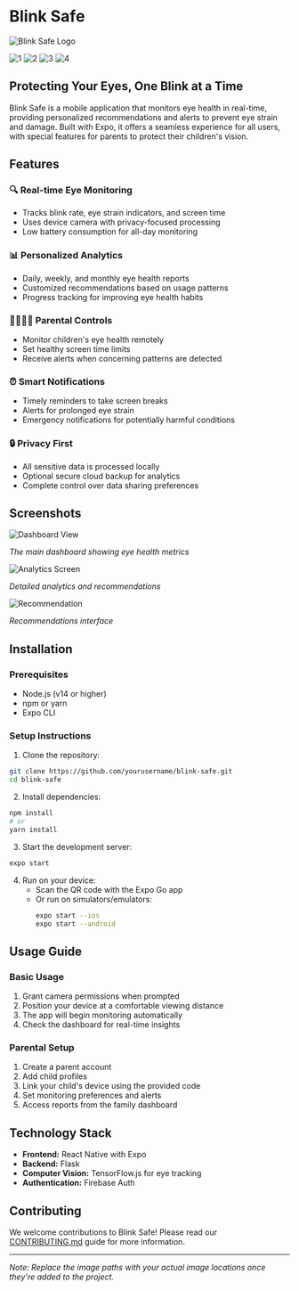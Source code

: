 # Blink Safe

![Blink Safe Logo][logo]

![1][a1]
![2][a2]
![3][a3]
![4][a4]

## Protecting Your Eyes, One Blink at a Time

Blink Safe is a mobile application that monitors eye health in real-time, providing personalized recommendations and alerts to prevent eye strain and damage. Built with Expo, it offers a seamless experience for all users, with special features for parents to protect their children's vision.

## Features

### 🔍 Real-time Eye Monitoring
- Tracks blink rate, eye strain indicators, and screen time
- Uses device camera with privacy-focused processing
- Low battery consumption for all-day monitoring

### 📊 Personalized Analytics
- Daily, weekly, and monthly eye health reports
- Customized recommendations based on usage patterns
- Progress tracking for improving eye health habits

### 👨‍👩‍👧‍👦 Parental Controls
- Monitor children's eye health remotely
- Set healthy screen time limits
- Receive alerts when concerning patterns are detected

### ⏰ Smart Notifications
- Timely reminders to take screen breaks
- Alerts for prolonged eye strain
- Emergency notifications for potentially harmful conditions

### 🔒 Privacy First
- All sensitive data is processed locally
- Optional secure cloud backup for analytics
- Complete control over data sharing preferences

## Screenshots

![Dashboard View][dashboard]

*The main dashboard showing eye health metrics*

![Analytics Screen][analytics]

*Detailed analytics and recommendations*

![Recommendation][parental]

*Recommendations interface*

## Installation

### Prerequisites
- Node.js (v14 or higher)
- npm or yarn
- Expo CLI

### Setup Instructions

1. Clone the repository:
```bash
git clone https://github.com/yourusername/blink-safe.git
cd blink-safe
```

2. Install dependencies:
```bash
npm install
# or
yarn install
```

3. Start the development server:
```bash
expo start
```

4. Run on your device:
   - Scan the QR code with the Expo Go app
   - Or run on simulators/emulators:
     ```bash
     expo start --ios
     expo start --android
     ```

## Usage Guide

### Basic Usage
1. Grant camera permissions when prompted
2. Position your device at a comfortable viewing distance
3. The app will begin monitoring automatically
4. Check the dashboard for real-time insights

### Parental Setup
1. Create a parent account
2. Add child profiles
3. Link your child's device using the provided code
4. Set monitoring preferences and alerts
5. Access reports from the family dashboard

## Technology Stack

- **Frontend:** React Native with Expo
- **Backend:** Flask
- **Computer Vision:** TensorFlow.js for eye tracking
- **Authentication:** Firebase Auth

## Contributing

We welcome contributions to Blink Safe! Please read our [CONTRIBUTING.md](CONTRIBUTING.md) guide for more information.

---

[logo]: /Static/logo.jpeg
[dashboard]: /Static/dashboard.jpeg
[analytics]: /Static/ana2.jpeg
[parental]: /Static/ana.jpeg
[a1]: /Static/play/1.jpeg
[a2]: /Static/play/2.jpeg
[a3]: /Static/play/3.jpeg
[a4]: /Static/play/4.jpeg

*Note: Replace the image paths with your actual image locations once they're added to the project.*
